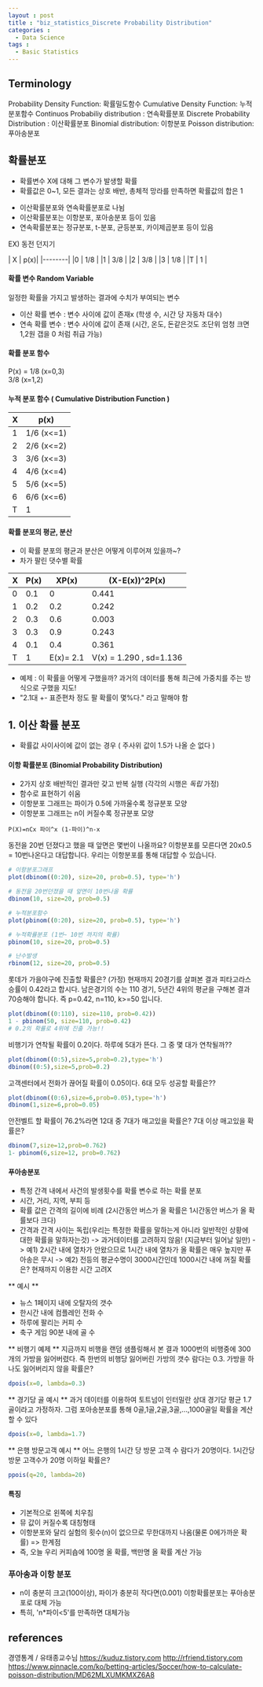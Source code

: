 ```yaml
---
layout : post
title : "biz_statistics_Discrete Probability Distribution"
categories :
  - Data Science
tags :
  - Basic Statistics
---
```


## Terminology
Probability Density Function: 확률밀도함수
Cumulative Density Function: 누적분포함수
Continuos Probabiliy distribution : 연속확률분포
Discrete Probability Distribution : 이산확률분포
Binomial distribution: 이항분포
Poisson distribution: 푸아송분포



## 확률분포
* 확률변수 X에 대해 그 변수가 발생할 확률
* 확률값은 0~1, 모든 결과는 상호 배반, 총체적 망라를 만족하면 확률값의 합은 1
- 이산확률분포와 연속확률분포로 나뉨
- 이산확률분포는 이항분포, 포아송분포 등이 있음
- 연속확률분포는 정규분포, t-분포, 균등분포, 카이제곱분포 등이 있음

EX) 동전 던지기

| X | p(x)|
|--------|
|0 | 1/8 |
|1 | 3/8 |
|2 | 3/8 |
|3 | 1/8 |
|T | 1   |

#### 확률 변수 Random Variable  

일정한 확률을 가지고 발생하는 결과에 수치가 부여되는 변수  

* 이산 확률 변수 : 변수 사이에 값이 존재x (학생 수, 시간 당 자동차 대수)
* 연속 확률 변수 : 변수 사이에 값이 존재 (시간, 온도, 돈같은것도 조단위 엄청 크면 1,2원 갭을 0 처럼 취급 가능)


#### 확률 분포 함수  
P(x) = 1/8 (x=0,3)  
       3/8 (x=1,2)  


#### 누적 분포 함수 ( Cumulative Distribution Function )


|X | p(x)       |
|--|------------|
|1 | 1/6 (x<=1) |
|2 | 2/6 (x<=2) |
|3 | 3/6 (x<=3) |
|4 | 4/6 (x<=4) |
|5 | 5/6 (x<=5) | 
|6 | 6/6 (x<=6) |
|T | 1          |


#### 확률 분포의 평균, 분산

- 이 확률 분포의 평균과 분산은 어떻게 이루어져 있을까~?
- 차가 팔린 댓수별 확률

|X | P(x)| XP(x) | (X-E(x))^2P(x) |
|--|-----|-------|----------------|
|0 | 0.1 |  0    |  0.441         |
|1 | 0.2 |  0.2  |  0.242         |
|2 | 0.3 |  0.6  |  0.003         |
|3 | 0.3 |  0.9  |  0.243         |
|4 | 0.1 |  0.4  |  0.361         |
|T | 1   | E(x)= 2.1 |  V(x) = 1.290 , sd=1.136 |



* 예제 : 이 확률을 어떻게 구했을까? 과거의 데이터를 통해 최근에 가중치를 주는 방식으로 구했을 지도!
* "2.1대 +- 표준편차 정도 팔 확률이 몇%다." 라고 말해야 함


## 1. 이산 확률 분포
* 확률값 사이사이에 값이 없는 경우 ( 주사위 값이 1.5가 나올 순 없다 )

#### 이항 확률분포 (Binomial Probability Distribution)

* 2가지 상호 배반적인 결과만 갖고 반복 실행 (각각의 시행은 *독립* 가정)
* 함수로 표현하기 쉬움
* 이항분포 그래프는 파이가 0.5에 가까울수록 정규분포 모양
* 이항분포 그래프는 n이 커질수록 정규분포 모양

```
P(X)=nCx 파이^x (1-파이)^n-x
```

동전을 20번 던졌다고 했을 때 앞면은 몇번이 나올까요? 이항분포를 모른다면 20x0.5 = 10번나온다고 대답합니다.
우리는 이항분포를 통해 대답할 수 있습니다.

```r
# 이항분포그래프
plot(dbinom((0:20), size=20, prob=0.5), type='h')

# 동전을 20번던졌을 때 앞면이 10번나올 확률
dbinom(10, size=20, prob=0.5)

# 누적분포함수
plot(pbinom((0:20), size=20, prob=0.5), type='h')

# 누적확률분포 (1번~ 10번 까지의 확률)
pbinom(10, size=20, prob=0.5)

# 난수발생
rbinom(12, size=20, prob=0.5)
```

롯데가 가을야구에 진출할 확률은? (가정) 현재까지 20경기를 살펴본 결과 피타고라스 승률이 0.42라고 합시다.
남은경기의 수는 110 경기, 5년간 4위의 평균을 구해본 결과 70승해야 합니다. 즉 p=0.42, n=110, k>=50 입니다.
```r
plot(dbinom((0:110), size=110, prob=0.42))
1 - pbinom(50, size=110, prob=0.42)
# 0.2의 확률로 4위에 진출 가능!!
```

비행기가 연착될 확률이 0.2이다. 하루에 5대가 뜬다. 그 중 몇 대가 연착될까??
```r
plot(dbinom((0:5),size=5,prob=0.2),type='h')
dbinom((0:5),size=5,prob=0.2)
```

고객센터에서 전화가 끊어질 확률이 0.05이다. 6대 모두 성공할 확률은??
```r
plot(dbinom((0:6),size=6,prob=0.05),type='h')
dbinom(1,size=6,prob=0.05)
```

안전벨트 할 확률이 76.2%라면 12대 중 7대가 매고있을 확률은? 7대 이상 매고있을 확률은?
```r
dbinom(7,size=12,prob=0.762)
1- pbinom(6,size=12, prob=0.762)
```



#### 푸아송분포

* 특정 간격 내에서 사건의 발생횟수를 확률 변수로 하는 확률 분포
* 시간, 거리, 지역, 부피 등
* 확률 값은 간격의 길이에 비례 (2시간동안 버스가 올 확률은 1시간동안 버스가 올 확률보다 크다)
* 간격과 간격 사이는 독립(우리는 특정한 확률을 말하는게 아니라 일반적인 상황에 대한 확률을 말하자는것)
-> 과거데이터를 고려하지 않음! (지금부터 일어날 일만)
-> 예1) 2시간 내에 열차가 안왔으므로 1시간 내에 열차가 올 확률은 매우 높지만 푸아송은 무시
-> 예2) 전등의 평균수명이 3000시간인데 1000시간 내에 꺼질 확률은? 현재까지 이용한 시간 고려X


** 예시 **
* 뉴스 1페이지 내에 오탈자의 갯수
* 한시간 내에 컴플레인 전화 수
* 하루에 팔리는 커피 수
* 축구 게임 90분 내에 골 수

** 비행기 예제 **
지금까지 비행을 랜덤 샘플링해서 본 결과 1000번의 비행중에 300개의 가방을 잃어버렸다.
즉 한번의 비행당 잃어버린 가방의 갯수 람다는 0.3. 가방을 하나도 잃어버리지 않을 확률은?
```r
dpois(x=0, lambda=0.3)
```

** 경기당 골 예시 **
과거 데이터를 이용하여 토트넘이 인터밀란 상대 경기당 평균 1.7골이라고 가정하자.
그럼 포아송분포를 통해 0골,1골,2골,3골,...,1000골일 확률을 계산할 수 있다
```r
dpois(x=0, lambda=1.7)
```

** 은행 방문고객 예시 **
어느 은행의 1시간 당 방문 고객 수 람다가 20명이다.
1시간당 방문 고객수가 20명 이하일 확률은?
```r
ppois(q=20, lambda=20)
```

#### 특징
* 기본적으로 왼쪽에 치우침
* 뮤 값이 커질수록 대칭형태
* 이항분포와 달리 실험의 횟수(n)이 없으므로 무한대까지 나옴(물론 0에가까운 확률) => 한계점
* 즉, 오늘 우리 커피숍에 100명 올 확률, 백만명 올 확률 계산 가능



### 푸아송과 이항 분포
* n이 충분히 크고(100이상), 파이가 충분히 작다면(0.001) 이항확률분포는 푸아송분포로 대체 가능
* 특히, 'n*파이<5'를 만족하면 대체가능




## references

경영통계 / 유태종교수님
https://kuduz.tistory.com
http://rfriend.tistory.com
https://www.pinnacle.com/ko/betting-articles/Soccer/how-to-calculate-poisson-distribution/MD62MLXUMKMXZ6A8
